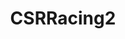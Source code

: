 ---
title: CSRRacing2
crosslinks:
- GloriousBastardCSR2
- iPhone
- koenigsegg
- GrandTheftAutoV
- todayilearned
- Games
- RaceKings
---